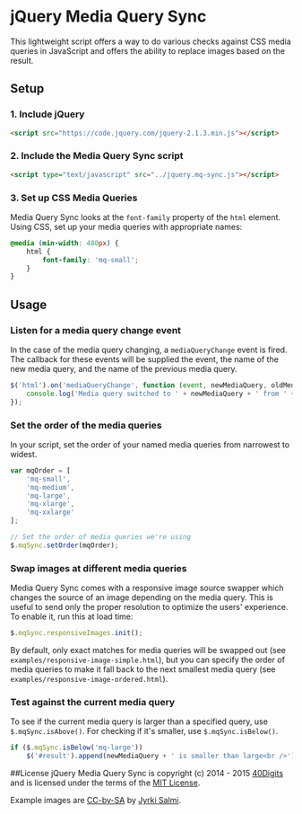 # jQuery Media Query Sync

This lightweight script offers a way to do various checks against CSS media queries in JavaScript and offers the ability to replace images based on the result.

## Setup

### 1. Include jQuery

``` html
<script src="https://code.jquery.com/jquery-2.1.3.min.js"></script>
```

### 2. Include the Media Query Sync script

```html
<script type="text/javascript" src="../jquery.mq-sync.js"></script>
```


### 3. Set up CSS Media Queries
Media Query Sync looks at the `font-family` property of the `html` element.  Using CSS, set up your media queries with appropriate names:

```css
@media (min-width: 480px) {
	html {
		font-family: 'mq-small';
	}
}
```

## Usage

### Listen for a media query change event
In the case of the media query changing, a `mediaQueryChange` event is fired.  The callback for these events will be supplied the event, the name of the new media query, and the name of the previous media query.

```javascript
$('html').on('mediaQueryChange', function (event, newMediaQuery, oldMediaQuery) {
	console.log('Media query switched to ' + newMediaQuery + ' from ' + oldMediaQuery);
});
```


### Set the order of the media queries
In your script, set the order of your named media queries from narrowest to widest.

```javascript
var mqOrder = [
	'mq-small',
	'mq-medium',
	'mq-large',
	'mq-xlarge',
	'mq-xxlarge'
];

// Set the order of media queries we're using
$.mqSync.setOrder(mqOrder);
```


### Swap images at different media queries
Media Query Sync comes with a responsive image source swapper which changes the source of an image depending on the media query.  This is useful to send only the proper resolution to optimize the users' experience.  To enable it, run this at load time:

```javascript
$.mqSync.responsiveImages.init();
```

By default, only exact matches for media queries will be swapped out (see `examples/responsive-image-simple.html`), but you can specify the order of media queries to make it fall back to the next smallest media query (see `examples/responsive-image-ordered.html`).

### Test against the current media query
To see if the current media query is larger than a specified query, use `$.mqSync.isAbove()`.  For checking if it's smaller, use `$.mqSync.isBelow()`.
```javascript
if ($.mqSync.isBelow('mq-large'))
	$('#result').append(newMediaQuery + ' is smaller than large<br />');
```



##License
jQuery Media Query Sync is copyright (c) 2014 - 2015 [40Digits](http://www.40digits.com) and is licensed under the terms of the [MIT License](http://opensource.org/licenses/MIT).

Example images are [CC-by-SA](https://creativecommons.org/licenses/by-sa/2.0/) by [Jyrki Salmi](https://www.flickr.com/photos/salman2000/9321259912/).